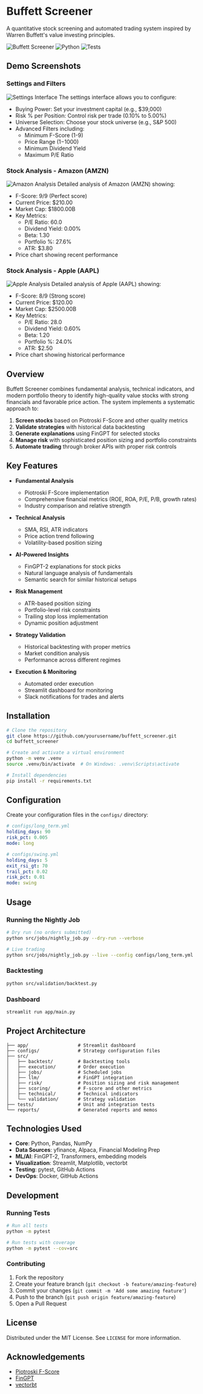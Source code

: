 # Buffett Screener

A quantitative stock screening and automated trading system inspired by Warren Buffett's value investing principles.

![Buffett Screener](https://img.shields.io/badge/buffett-screener-blue)
![Python](https://img.shields.io/badge/python-3.9%2B-blue)
![Tests](https://img.shields.io/badge/tests-passing-brightgreen)

## Demo Screenshots

### Settings and Filters
![Settings Interface](docs/images/settings.png)
The settings interface allows you to configure:
- Buying Power: Set your investment capital (e.g., $39,000)
- Risk % per Position: Control risk per trade (0.10% to 5.00%)
- Universe Selection: Choose your stock universe (e.g., S&P 500)
- Advanced Filters including:
  - Minimum F-Score (1-9)
  - Price Range ($1-$1000)
  - Minimum Dividend Yield
  - Maximum P/E Ratio

### Stock Analysis - Amazon (AMZN)
![Amazon Analysis](docs/images/amazon.png)
Detailed analysis of Amazon (AMZN) showing:
- F-Score: 9/9 (Perfect score)
- Current Price: $210.00
- Market Cap: $1800.00B
- Key Metrics:
  - P/E Ratio: 60.0
  - Dividend Yield: 0.00%
  - Beta: 1.30
  - Portfolio %: 27.6%
  - ATR: $3.80
- Price chart showing recent performance

### Stock Analysis - Apple (AAPL)
![Apple Analysis](docs/images/apple.png)
Detailed analysis of Apple (AAPL) showing:
- F-Score: 8/9 (Strong score)
- Current Price: $120.00
- Market Cap: $2500.00B
- Key Metrics:
  - P/E Ratio: 28.0
  - Dividend Yield: 0.60%
  - Beta: 1.20
  - Portfolio %: 24.0%
  - ATR: $2.50
- Price chart showing historical performance

## Overview

Buffett Screener combines fundamental analysis, technical indicators, and modern portfolio theory to identify high-quality value stocks with strong financials and favorable price action. The system implements a systematic approach to:

1. **Screen stocks** based on Piotroski F-Score and other quality metrics
2. **Validate strategies** with historical data backtesting
3. **Generate explanations** using FinGPT for selected stocks
4. **Manage risk** with sophisticated position sizing and portfolio constraints
5. **Automate trading** through broker APIs with proper risk controls

## Key Features

- **Fundamental Analysis**
  - Piotroski F-Score implementation
  - Comprehensive financial metrics (ROE, ROA, P/E, P/B, growth rates)
  - Industry comparison and relative strength

- **Technical Analysis**
  - SMA, RSI, ATR indicators
  - Price action trend following
  - Volatility-based position sizing

- **AI-Powered Insights**
  - FinGPT-2 explanations for stock picks
  - Natural language analysis of fundamentals
  - Semantic search for similar historical setups

- **Risk Management**
  - ATR-based position sizing
  - Portfolio-level risk constraints
  - Trailing stop loss implementation
  - Dynamic position adjustment

- **Strategy Validation**
  - Historical backtesting with proper metrics
  - Market condition analysis
  - Performance across different regimes

- **Execution & Monitoring**
  - Automated order execution
  - Streamlit dashboard for monitoring
  - Slack notifications for trades and alerts

## Installation

```bash
# Clone the repository
git clone https://github.com/yourusername/buffett_screener.git
cd buffett_screener

# Create and activate a virtual environment
python -m venv .venv
source .venv/bin/activate  # On Windows: .venv\Scripts\activate

# Install dependencies
pip install -r requirements.txt
```

## Configuration

Create your configuration files in the `configs/` directory:

```yaml
# configs/long_term.yml
holding_days: 90
risk_pct: 0.005
mode: long

# configs/swing.yml
holding_days: 5
exit_rsi_gt: 70
trail_pct: 0.02
risk_pct: 0.01
mode: swing
```

## Usage

### Running the Nightly Job

```bash
# Dry run (no orders submitted)
python src/jobs/nightly_job.py --dry-run --verbose

# Live trading
python src/jobs/nightly_job.py --live --config configs/long_term.yml
```

### Backtesting

```bash
python src/validation/backtest.py
```

### Dashboard

```bash
streamlit run app/main.py
```

## Project Architecture

```
├── app/                  # Streamlit dashboard
├── configs/              # Strategy configuration files
├── src/
│   ├── backtest/         # Backtesting tools
│   ├── execution/        # Order execution
│   ├── jobs/             # Scheduled jobs
│   ├── llm/              # FinGPT integration
│   ├── risk/             # Position sizing and risk management
│   ├── scoring/          # F-score and other metrics
│   ├── technical/        # Technical indicators
│   └── validation/       # Strategy validation
├── tests/                # Unit and integration tests
└── reports/              # Generated reports and memos
```

## Technologies Used

- **Core**: Python, Pandas, NumPy
- **Data Sources**: yfinance, Alpaca, Financial Modeling Prep
- **ML/AI**: FinGPT-2, Transformers, embedding models
- **Visualization**: Streamlit, Matplotlib, vectorbt
- **Testing**: pytest, GitHub Actions
- **DevOps**: Docker, GitHub Actions

## Development

### Running Tests

```bash
# Run all tests
python -m pytest

# Run tests with coverage
python -m pytest --cov=src
```

### Contributing

1. Fork the repository
2. Create your feature branch (`git checkout -b feature/amazing-feature`)
3. Commit your changes (`git commit -m 'Add some amazing feature'`)
4. Push to the branch (`git push origin feature/amazing-feature`)
5. Open a Pull Request

## License

Distributed under the MIT License. See `LICENSE` for more information.

## Acknowledgements

- [Piotroski F-Score](https://www.jstor.org/stable/2353324)
- [FinGPT](https://github.com/AI4Finance-Foundation/FinGPT)
- [vectorbt](https://github.com/polakowo/vectorbt)